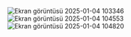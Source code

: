 ![Ekran görüntüsü 2025-01-04 103346](https://github.com/user-attachments/assets/92473e69-7b70-4f96-b625-02da8082313f)
![Ekran görüntüsü 2025-01-04 104553](https://github.com/user-attachments/assets/26cf7feb-3cea-4598-91dc-c5f439aee95d)
![Ekran görüntüsü 2025-01-04 104820](https://github.com/user-attachments/assets/e15b548a-2660-4d8e-a873-bec6bdf5798c)
